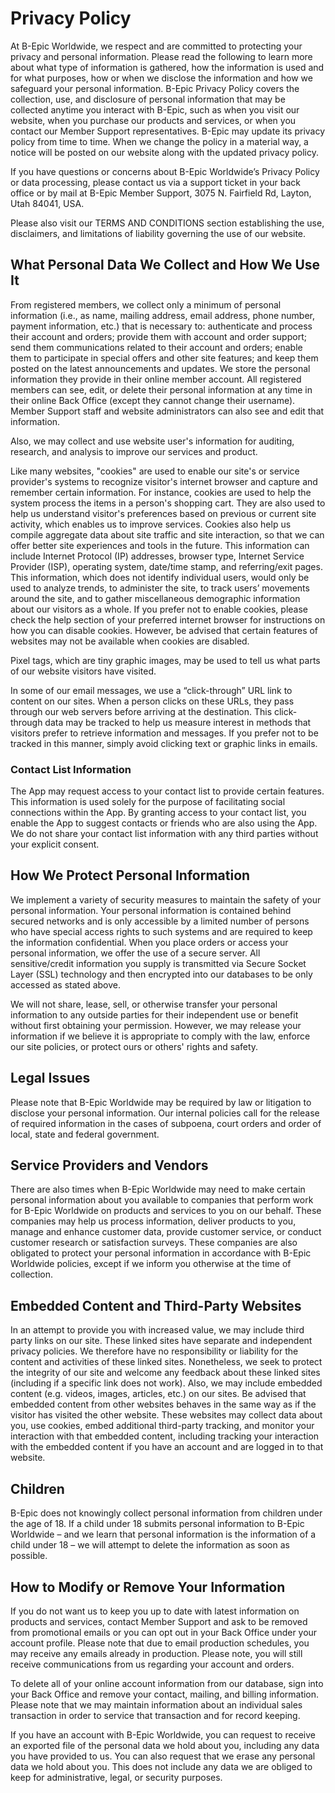 # Privacy Policy
At B-Epic Worldwide, we respect and are committed to protecting your privacy and personal information. Please read the following to learn more about what type of information is gathered, how the information is used and for what purposes, how or when we disclose the information and how we safeguard your personal information. B-Epic Privacy Policy covers the collection, use, and disclosure of personal information that may be collected anytime you interact with B-Epic, such as when you visit our website, when you purchase our products and services, or when you contact our Member Support representatives. B-Epic may update its privacy policy from time to time. When we change the policy in a material way, a notice will be posted on our website along with the updated privacy policy.

If you have questions or concerns about B-Epic Worldwide’s Privacy Policy or data processing, please contact us via a support ticket in your back office or by mail at B-Epic Member Support, 3075 N. Fairfield Rd, Layton, Utah 84041, USA.

Please also visit our TERMS AND CONDITIONS section establishing the use, disclaimers, and limitations of liability governing the use of our website.

## What Personal Data We Collect and How We Use It
From registered members, we collect only a minimum of personal information (i.e., as name, mailing address, email address, phone number, payment information, etc.) that is necessary to: authenticate and process their account and orders; provide them with account and order support; send them communications related to their account and orders; enable them to participate in special offers and other site features; and keep them posted on the latest announcements and updates. We store the personal information they provide in their online member account. All registered members can see, edit, or delete their personal information at any time in their online Back Office (except they cannot change their username). Member Support staff and website administrators can also see and edit that information.

Also, we may collect and use website user's information for auditing, research, and analysis to improve our services and product.

Like many websites, "cookies" are used to enable our site's or service provider's systems to recognize visitor's internet browser and capture and remember certain information. For instance, cookies are used to help the system process the items in a person's shopping cart. They are also used to help us understand visitor's preferences based on previous or current site activity, which enables us to improve services. Cookies also help us compile aggregate data about site traffic and site interaction, so that we can offer better site experiences and tools in the future. This information can include Internet Protocol (IP) addresses, browser type, Internet Service Provider (ISP), operating system, date/time stamp, and referring/exit pages. This information, which does not identify individual users, would only be used to analyze trends, to administer the site, to track users’ movements around the site, and to gather miscellaneous demographic information about our visitors as a whole. If you prefer not to enable cookies, please check the help section of your preferred internet browser for instructions on how you can disable cookies. However, be advised that certain features of websites may not be available when cookies are disabled.

Pixel tags, which are tiny graphic images, may be used to tell us what parts of our website visitors have visited.

In some of our email messages, we use a “click-through” URL link to content on our sites. When a person clicks on these URLs, they pass through our web servers before arriving at the destination. This click-through data may be tracked to help us measure interest in methods that visitors prefer to retrieve information and messages. If you prefer not to be tracked in this manner, simply avoid clicking text or graphic links in emails.

### Contact List Information
The App may request access to your contact list to provide certain features. This information is used solely for the purpose of facilitating social connections within the App. By granting access to your contact list, you enable the App to suggest contacts or friends who are also using the App. We do not share your contact list information with any third parties without your explicit consent.

## How We Protect Personal Information
We implement a variety of security measures to maintain the safety of your personal information. Your personal information is contained behind secured networks and is only accessible by a limited number of persons who have special access rights to such systems and are required to keep the information confidential. When you place orders or access your personal information, we offer the use of a secure server. All sensitive/credit information you supply is transmitted via Secure Socket Layer (SSL) technology and then encrypted into our databases to be only accessed as stated above.

We will not share, lease, sell, or otherwise transfer your personal information to any outside parties for their independent use or benefit without first obtaining your permission. However, we may release your information if we believe it is appropriate to comply with the law, enforce our site policies, or protect ours or others' rights and safety.

## Legal Issues
Please note that B-Epic Worldwide may be required by law or litigation to disclose your personal information. Our internal policies call for the release of required information in the cases of subpoena, court orders and order of local, state and federal government.

## Service Providers and Vendors
There are also times when B-Epic Worldwide may need to make certain personal information about you available to companies that perform work for B-Epic Worldwide on products and services to you on our behalf. These companies may help us process information, deliver products to you, manage and enhance customer data, provide customer service, or conduct customer research or satisfaction surveys. These companies are also obligated to protect your personal information in accordance with B-Epic Worldwide policies, except if we inform you otherwise at the time of collection.

## Embedded Content and Third-Party Websites
In an attempt to provide you with increased value, we may include third party links on our site. These linked sites have separate and independent privacy policies. We therefore have no responsibility or liability for the content and activities of these linked sites. Nonetheless, we seek to protect the integrity of our site and welcome any feedback about these linked sites (including if a specific link does not work). Also, we may include embedded content (e.g. videos, images, articles, etc.) on our sites. Be advised that embedded content from other websites behaves in the same way as if the visitor has visited the other website. These websites may collect data about you, use cookies, embed additional third-party tracking, and monitor your interaction with that embedded content, including tracking your interaction with the embedded content if you have an account and are logged in to that website.

## Children
B-Epic does not knowingly collect personal information from children under the age of 18. If a child under 18 submits personal information to B-Epic Worldwide – and we learn that personal information is the information of a child under 18 – we will attempt to delete the information as soon as possible.

## How to Modify or Remove Your Information
If you do not want us to keep you up to date with latest information on products and services, contact Member Support and ask to be removed from promotional emails or you can opt out in your Back Office under your account profile. Please note that due to email production schedules, you may receive any emails already in production. Please note, you will still receive communications from us regarding your account and orders.

To delete all of your online account information from our database, sign into your Back Office and remove your contact, mailing, and billing information. Please note that we may maintain information about an individual sales transaction in order to service that transaction and for record keeping.

If you have an account with B-Epic Worldwide, you can request to receive an exported file of the personal data we hold about you, including any data you have provided to us. You can also request that we erase any personal data we hold about you. This does not include any data we are obliged to keep for administrative, legal, or security purposes.

